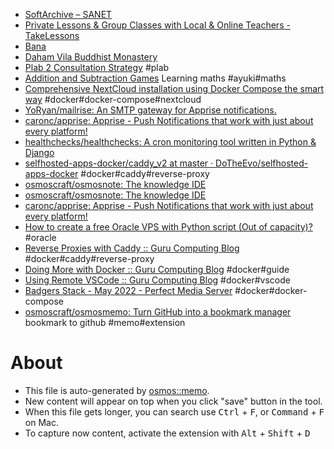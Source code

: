 - [SoftArchive – SANET](https://sanet.st/)
- [Private Lessons & Group Classes with Local & Online Teachers - TakeLessons](https://takelessons.com)
- [Bana](https://www.mediafire.com/folder/xcenb88qd6x2l/CD)
- [Daham Vila Buddhist Monastery](http://dahamvila.blogspot.com/)
- [Plab 2 Consultation Strategy](https://www.youtube.com/watch?v=gBDvlD8i1rA&list=PL7Zueo5pbx9NupAXSrQdmFB0zzNqRk4xl&index=1) #plab
- [Addition and Subtraction Games](https://www.topmarks.co.uk/maths-games/5-7-years/addition-and-subtraction) Learning maths #ayuki#maths
- [Comprehensive NextCloud installation using Docker Compose the smart way](https://techsparx.com/software-development/docker/self-hosting/nextcloud.html) #docker#docker-compose#nextcloud
- [YoRyan/mailrise: An SMTP gateway for Apprise notifications.](https://github.com/YoRyan/mailrise)
- [caronc/apprise: Apprise - Push Notifications that work with just about every platform!](https://github.com/caronc/apprise)
- [healthchecks/healthchecks: A cron monitoring tool written in Python & Django](https://github.com/healthchecks/healthchecks)
- [selfhosted-apps-docker/caddy_v2 at master · DoTheEvo/selfhosted-apps-docker](https://github.com/DoTheEvo/selfhosted-apps-docker/tree/master/caddy_v2) #docker#caddy#reverse-proxy
- [osmoscraft/osmosnote: The knowledge IDE](https://github.com/osmoscraft/osmosnote)
- [osmoscraft/osmosnote: The knowledge IDE](https://github.com/osmoscraft/osmosnote)
- [caronc/apprise: Apprise - Push Notifications that work with just about every platform!](https://github.com/caronc/apprise)
- [How to create a free Oracle VPS with Python script (Out of capacity)?](https://www.hintdesk.com/2022/01/15/how-to-create-a-free-oracle-vps-with-python-script-out-of-capacity/) #oracle
- [Reverse Proxies with Caddy :: Guru Computing Blog](https://blog.gurucomputing.com.au/reverse-proxies-with-caddy/) #docker#caddy#reverse-proxy
- [Doing More with Docker :: Guru Computing Blog](https://blog.gurucomputing.com.au/doing-more-with-docker/) #docker#guide
- [Using Remote VSCode :: Guru Computing Blog](https://blog.gurucomputing.com.au/linux-tips-and-tricks/using-remote-vscode/) #docker#vscode
- [Badgers Stack - May 2022 - Perfect Media Server](https://perfectmediaserver.com/01-overview/high-level/) #docker#docker-compose
- [osmoscraft/osmosmemo: Turn GitHub into a bookmark manager](https://github.com/osmoscraft/osmosmemo) bookmark to github #memo#extension

# About

- This file is auto-generated by [osmos::memo](https://github.com/osmoscraft/osmosmemo).
- New content will appear on top when you click "save" button in the tool.
- When this file gets longer, you can search use <kbd>Ctrl</kbd> + <kbd>F</kbd>, or <kbd>Command</kbd> + <kbd>F</kbd> on Mac.
- To capture now content, activate the extension with <kbd>Alt</kbd> + <kbd>Shift</kbd> + <kbd>D</kbd>
